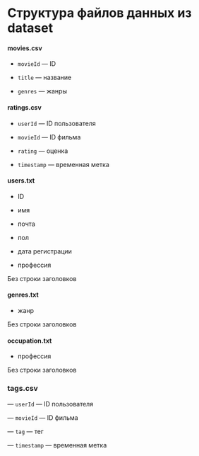 # Структура файлов данных из dataset

#### movies.csv

* `movieId` — ID

* `title` — название

* `genres` — жанры

#### ratings.csv

* `userId` — ID пользователя

* `movieId` — ID фильма

* `rating` — оценка

* `timestamp` — временная метка

#### users.txt

* ID

* имя

* почта

* пол

* дата регистрации

* профессия

Без строки заголовков

#### genres.txt

* жанр

Без строки заголовков

#### occupation.txt

* профессия

Без строки заголовков

### tags.csv

— `userId` — ID пользователя

— `movieId` — ID фильма  

— `tag` — тег

— `timestamp` — временная метка

